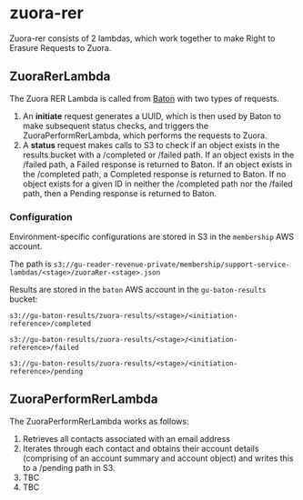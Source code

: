 # zuora-rer

Zuora-rer consists of 2 lambdas, which work together to make Right to Erasure Requests to Zuora.
 
## ZuoraRerLambda 
The Zuora RER Lambda is called from [Baton](https://github.com/guardian/baton) with two types of requests.
1. An **initiate** request generates a UUID, which is then used by Baton to make subsequent status checks, and triggers the ZuoraPerformRerLambda, which performs the requests to Zuora.
2. A **status** request makes calls to S3 to check if an object exists in the results bucket with a /completed or /failed path. If an object exists in the /failed path, a Failed response is returned to Baton. If an object exists in the /completed path, a Completed response is returned to Baton. If no object exists for a given ID in neither the /completed path nor the /failed path, then a Pending response is returned to Baton.

### Configuration
Environment-specific configurations are stored in S3 in the `membership` AWS account.

The path is `s3://gu-reader-revenue-private/membership/support-service-lambdas/<stage>/zuoraRer-<stage>.json`

Results are stored in the `baton` AWS account in the `gu-baton-results` bucket:

`s3://gu-baton-results/zuora-results/<stage>/<initiation-reference>/completed`

`s3://gu-baton-results/zuora-results/<stage>/<initiation-reference>/failed`

`s3://gu-baton-results/zuora-results/<stage>/<initiation-reference>/pending`

## ZuoraPerformRerLambda 
The ZuoraPerformRerLambda works as follows:
1. Retrieves all contacts associated with an email address
2. Iterates through each contact and obtains their account details (comprising of an account summary and account object) and writes this to a /pending path in S3.
3. TBC
4. TBC